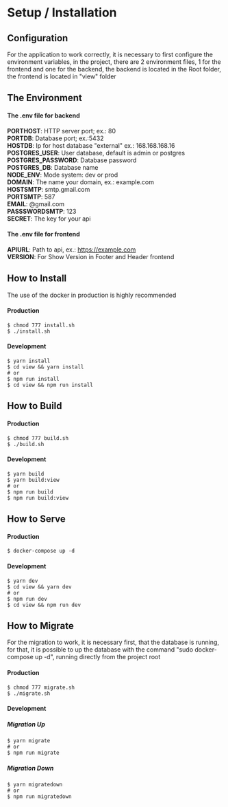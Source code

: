 # Setup / Installation

## Configuration
For the application to work correctly, it is necessary to first configure the environment variables, in the project, there are 2 environment files, 1 for the frontend and one for the backend, the backend is located in the Root folder, the frontend is located in "view" folder

## The Environment

#### The .env file for backend

**PORTHOST**: HTTP server port; ex.: 80  
**PORTDB**: Database port; ex.:5432  
**HOSTDB**: Ip for host database "external" ex.: 168.168.168.16  
**POSTGRES_USER**: User database, default is admin or postgres  
**POSTGRES_PASSWORD**: Database password  
**POSTGRES_DB**: Database name  
**NODE_ENV**: Mode system: dev or prod  
**DOMAIN**: The name your domain, ex.: example.com  
**HOSTSMTP**: smtp.gmail.com  
**PORTSMTP**: 587  
**EMAIL**: @gmail.com  
**PASSSWORDSMTP**: 123  
**SECRET**: The key for your api  

#### The .env file for frontend
**APIURL**: Path to api, ex.: https://example.com  
**VERSION**: For Show Version in Footer and Header frontend

## How to Install
The use of the docker in production is highly recommended

#### Production
```shell
$ chmod 777 install.sh
$ ./install.sh
```
#### Development
```shell
$ yarn install
$ cd view && yarn install
# or
$ npm run install
$ cd view && npm run install
```

## How to Build
#### Production
```shell
$ chmod 777 build.sh
$ ./build.sh
```

#### Development
```shell
$ yarn build
$ yarn build:view
# or
$ npm run build
$ npm run build:view
```

## How to Serve

#### Production
```shell
$ docker-compose up -d
```

#### Development
```shell
$ yarn dev
$ cd view && yarn dev
# or
$ npm run dev
$ cd view && npm run dev
```

## How to Migrate
For the migration to work, it is necessary first, that the database is running, for that, it is possible to up the database with the command "sudo docker-compose up -d", running directly from the project root

#### Production
```shell
$ chmod 777 migrate.sh
$ ./migrate.sh
```

#### Development
##### Migration Up
```shell
$ yarn migrate
# or
$ npm run migrate
```
##### Migration Down
```shell
$ yarn migratedown
# or
$ npm run migratedown
```